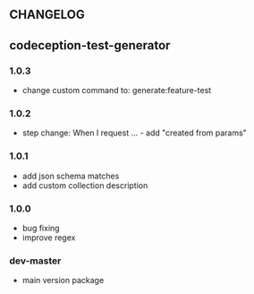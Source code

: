## CHANGELOG
## codeception-test-generator

### 1.0.3
- change custom command to: generate:feature-test

### 1.0.2
- step change: When I request ... - add "created from params"

### 1.0.1
- add json schema matches
- add custom collection description

### 1.0.0
- bug fixing
- improve regex

### dev-master
- main version package